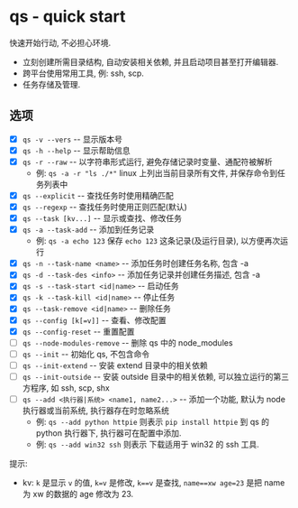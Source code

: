 # qs - quick start
快速开始行动, 不必担心环境.

- 立刻创建所需目录结构, 自动安装相关依赖, 并且启动项目甚至打开编辑器.
- 跨平台使用常用工具, 例: ssh, scp.
- 任务存储及管理.

## 选项

- [x] `qs -v --vers` -- 显示版本号
- [x] `qs -h --help` -- 显示帮助信息
- [x] `qs -r --raw` -- 以字符串形式运行, 避免存储记录时变量、通配符被解析
  - 例: `qs -a -r "ls ./*"` linux 上列出当前目录所有文件, 并保存命令到任务列表中
- [x] `qs --explicit` -- 查找任务时使用精确匹配
- [x] `qs --regexp` -- 查找任务时使用正则匹配(默认)
- [x] `qs --task [kv...]` -- 显示或查找、修改任务
- [x] `qs -a --task-add` -- 添加到任务记录
  - 例: `qs -a echo 123` 保存 `echo 123` 这条记录(及运行目录), 以方便再次运行
- [x] `qs -n --task-name <name>` -- 添加任务时创建任务名称, 包含 -a
- [x] `qs -d --task-des <info>` -- 添加任务记录并创建任务描述, 包含 -a
- [x] `qs -s --task-start <id|name>` -- 启动任务
- [x] `qs -k --task-kill <id|name>` -- 停止任务
- [x] `qs --task-remove <id|name>` -- 删除任务
- [x] `qs --config [k[=v]]` -- 查看、修改配置
- [x] `qs --config-reset` -- 重置配置
- [ ] `qs --node-modules-remove` -- 删除 qs 中的 node_modules
- [ ] `qs --init` -- 初始化 qs, 不包含命令
- [ ] `qs --init-extend` -- 安装 extend 目录中的相关依赖
- [ ] `qs --init-outside` -- 安装 outside 目录中的相关依赖, 可以独立运行的第三方程序, 如 ssh, scp, shx
- [ ] `qs --add <执行器|系统> <name1, name2...>` -- 添加一个功能, 默认为 node 执行器或当前系统, 执行器存在时忽略系统
  -  例: `qs --add python httpie` 则表示 `pip install httpie` 到 qs 的 python 执行器下, 执行器可在配置中添加.
  -  例: `qs --add win32 ssh` 则表示 下载适用于 win32 的 ssh 工具.

提示: 
  - kv: `k` 是显示 `v` 的值, `k=v` 是修改, `k==v` 是查找, `name==xw age=23` 是把 name 为 xw 的数据的 age 修改为 23.
